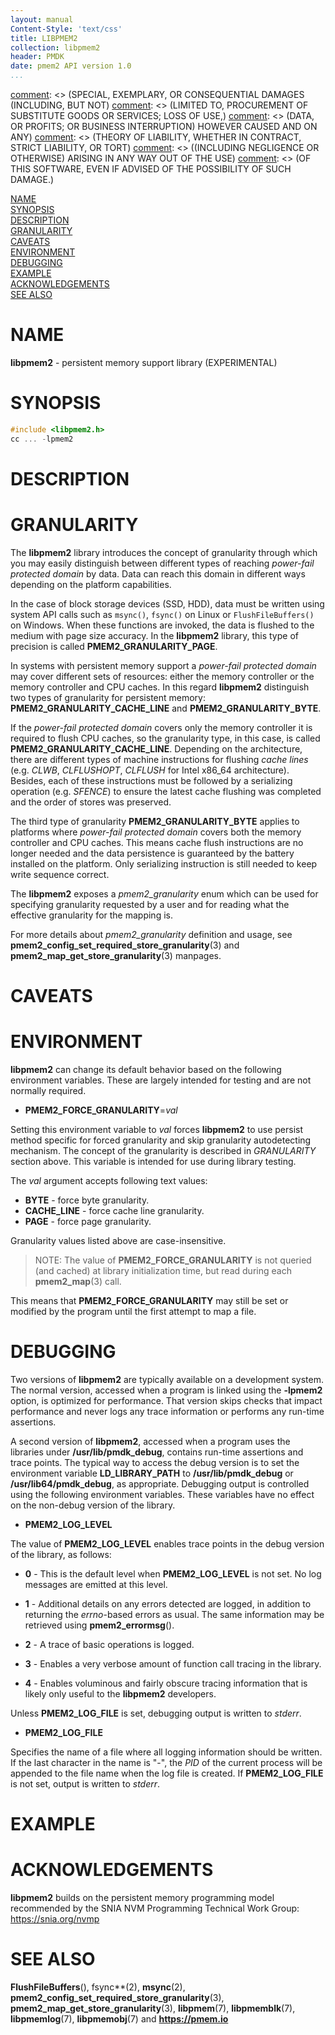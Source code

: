 ```yaml
---
layout: manual
Content-Style: 'text/css'
title: LIBPMEM2
collection: libpmem2
header: PMDK
date: pmem2 API version 1.0
...
```


[comment]: <> (Copyright 2019-2020, Intel Corporation)

[comment]: <> (Redistribution and use in source and binary forms, with or without)
[comment]: <> (modification, are permitted provided that the following conditions)
[comment]: <> (are met:)
[comment]: <> (    * Redistributions of source code must retain the above copyright)
[comment]: <> (      notice, this list of conditions and the following disclaimer.)
[comment]: <> (    * Redistributions in binary form must reproduce the above copyright)
[comment]: <> (      notice, this list of conditions and the following disclaimer in)
[comment]: <> (      the documentation and/or other materials provided with the)
[comment]: <> (      distribution.)
[comment]: <> (    * Neither the name of the copyright holder nor the names of its)
[comment]: <> (      contributors may be used to endorse or promote products derived)
[comment]: <> (      from this software without specific prior written permission.)

[comment]: <> (THIS SOFTWARE IS PROVIDED BY THE COPYRIGHT HOLDERS AND CONTRIBUTORS)
[comment]: <> ("AS IS" AND ANY EXPRESS OR IMPLIED WARRANTIES, INCLUDING, BUT NOT)
[comment]: <> (LIMITED TO, THE IMPLIED WARRANTIES OF MERCHANTABILITY AND FITNESS FOR)
[comment]: <> (A PARTICULAR PURPOSE ARE DISCLAIMED. IN NO EVENT SHALL THE COPYRIGHT)
[comment]: <> (OWNER OR CONTRIBUTORS BE LIABLE FOR ANY DIRECT, INDIRECT, INCIDENTAL,)
[comment]: <> (SPECIAL, EXEMPLARY, OR CONSEQUENTIAL DAMAGES (INCLUDING, BUT NOT)
[comment]: <> (LIMITED TO, PROCUREMENT OF SUBSTITUTE GOODS OR SERVICES; LOSS OF USE,)
[comment]: <> (DATA, OR PROFITS; OR BUSINESS INTERRUPTION) HOWEVER CAUSED AND ON ANY)
[comment]: <> (THEORY OF LIABILITY, WHETHER IN CONTRACT, STRICT LIABILITY, OR TORT)
[comment]: <> ((INCLUDING NEGLIGENCE OR OTHERWISE) ARISING IN ANY WAY OUT OF THE USE)
[comment]: <> (OF THIS SOFTWARE, EVEN IF ADVISED OF THE POSSIBILITY OF SUCH DAMAGE.)

[comment]: <> (libpmem2.7 -- man page for libpmem2)

[NAME](#name)<br />
[SYNOPSIS](#synopsis)<br />
[DESCRIPTION](#description)<br />
[GRANULARITY](#granularity)<br />
[CAVEATS](#caveats)<br />
[ENVIRONMENT](#environment)<br />
[DEBUGGING](#debugging)<br />
[EXAMPLE](#example)<br />
[ACKNOWLEDGEMENTS](#acknowledgements)<br />
[SEE ALSO](#see-also)

# NAME #

**libpmem2** - persistent memory support library (EXPERIMENTAL)

# SYNOPSIS #

```c
#include <libpmem2.h>
cc ... -lpmem2
```

# DESCRIPTION #

# GRANULARITY #

The **libpmem2** library introduces the concept of granularity
through which you may easily distinguish between different types
of reaching *power-fail protected domain* by data. Data can reach
this domain in different ways depending on the platform capabilities.

In the case of block storage devices (SSD, HDD), data must be written
using system API calls such as `msync()`, `fsync()` on Linux
or `FlushFileBuffers()` on Windows. When these functions are invoked,
the data is flushed to the medium with page size accuracy.
In the **libpmem2** library, this type of precision is called
**PMEM2_GRANULARITY_PAGE**.

In systems with persistent memory support a *power-fail protected domain* may
cover different sets of resources: either the memory controller or the memory
controller and CPU caches. In this regard **libpmem2** distinguish two types of
granularity for persistent memory: **PMEM2_GRANULARITY_CACHE_LINE** and
**PMEM2_GRANULARITY_BYTE**.

If the *power-fail protected domain* covers only the memory controller it is
required to flush CPU caches, so the granularity type, in this case, is called
**PMEM2_GRANULARITY_CACHE_LINE**. Depending on the architecture, there are
different types of machine instructions for flushing *cache lines* (e.g. *CLWB*,
*CLFLUSHOPT*, *CLFLUSH* for Intel x86_64 architecture). Besides, each of these
instructions must be followed by a serializing operation (e.g. *SFENCE*) to ensure
the latest cache flushing was completed and the order of stores was preserved.

The third type of granularity **PMEM2_GRANULARITY_BYTE** applies to platforms
where *power-fail protected domain* covers both the memory controller and CPU caches.
This means cache flush instructions are no longer needed and the data persistence is
guaranteed by the battery installed on the platform.
Only serializing instruction is still needed to keep write sequence correct.

The **libpmem2** exposes a *pmem2_granularity* enum which can be used for
specifying granularity requested by a user and for reading what the effective
granularity for the mapping is.

For more details about *pmem2_granularity* definition and usage, see
**pmem2_config_set_required_store_granularity**(3) and
**pmem2_map_get_store_granularity**(3) manpages.

# CAVEATS #

# ENVIRONMENT #

**libpmem2** can change its default behavior based on the following
environment variables. These are largely intended for testing and are
not normally required.

+ **PMEM2_FORCE_GRANULARITY**=*val*

Setting this environment variable to *val* forces **libpmem2** to
use persist method specific for forced granularity and skip
granularity autodetecting mechanism. The concept of the granularity is
described in *GRANULARITY* section above.
This variable is intended for use during library testing.

The *val* argument accepts following text values:

+ **BYTE** - force byte granularity.
+ **CACHE_LINE** - force cache line granularity.
+ **PAGE** - force page granularity.

Granularity values listed above are case-insensitive.

>NOTE:
The value of **PMEM2_FORCE_GRANULARITY** is not queried (and cached)
at library initialization time, but read during each **pmem2_map**(3) call.

This means that **PMEM2_FORCE_GRANULARITY** may still be set or modified
by the program until the first attempt to map a file.

# DEBUGGING #

Two versions of **libpmem2** are typically available on a development
system. The normal version, accessed when a program is linked using the
**-lpmem2** option, is optimized for performance. That version skips checks
that impact performance and never logs any trace information or performs any
run-time assertions.

A second version of **libpmem2**, accessed when a program uses the libraries
under **/usr/lib/pmdk_debug**, contains run-time assertions and trace points. The
typical way to access the debug version is to set the environment variable
**LD_LIBRARY_PATH** to **/usr/lib/pmdk_debug** or **/usr/lib64/pmdk_debug**, as appropriate. Debugging output is
controlled using the following environment variables. These variables have
no effect on the non-debug version of the library.

+ **PMEM2_LOG_LEVEL**

The value of **PMEM2_LOG_LEVEL** enables trace points in the debug version
of the library, as follows:

+ **0** - This is the default level when **PMEM2_LOG_LEVEL** is not set.
No log messages are emitted at this level.

+ **1** - Additional details on any errors detected are logged, in addition
to returning the *errno*-based errors as usual. The same information
may be retrieved using **pmem2_errormsg**().

+ **2** - A trace of basic operations is logged.

+ **3** - Enables a very verbose amount of function call tracing in the
library.

+ **4** - Enables voluminous and fairly obscure tracing
information that is likely only useful to the **libpmem2** developers.

Unless **PMEM2_LOG_FILE** is set, debugging output is written to *stderr*.

+ **PMEM2_LOG_FILE**

Specifies the name of a file where
all logging information should be written. If the last character in the name
is "-", the *PID* of the current process will be appended to the file name when
the log file is created. If **PMEM2_LOG_FILE** is not set, output is
written to *stderr*.

# EXAMPLE #

# ACKNOWLEDGEMENTS #

**libpmem2** builds on the persistent memory programming model recommended
by the SNIA NVM Programming Technical Work Group:
<https://snia.org/nvmp>

# SEE ALSO #

**FlushFileBuffers**(), fsync**(2), **msync**(2),
**pmem2_config_set_required_store_granularity**(3),
**pmem2_map_get_store_granularity**(3),
**libpmem**(7), **libpmemblk**(7), **libpmemlog**(7), **libpmemobj**(7)
and **<https://pmem.io>**
